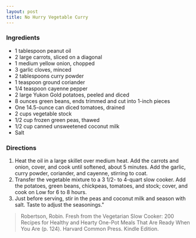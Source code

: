 ```yaml
---
layout: post
title: No Hurry Vegetable Curry
---
```


### Ingredients
- 1 tablespoon peanut oil
- 2 large carrots, sliced on a diagonal
- 1 medium yellow onion, chopped
- 3 garlic cloves, minced
- 2 tablespoons curry powder
- 1 teaspoon ground coriander
- 1/4 teaspoon cayenne pepper
- 2 large Yukon Gold potatoes, peeled and diced
- 8 ounces green beans, ends trimmed and cut into 1-inch pieces
- One 14.5-ounce can diced tomatoes, drained
- 2 cups vegetable stock
- 1/2 cup frozen green peas, thawed
- 1/2 cup canned unsweetened coconut milk
- Salt

### Directions
1. Heat the oil in a large skillet over medium heat. Add the carrots and onion, cover, and cook until softened, about 5 minutes. Add the garlic, curry powder, coriander, and cayenne, stirring to coat.
2. Transfer the vegetable mixture to a 3 1/2- to 4-quart slow cooker. Add the potatoes, green beans, chickpeas, tomatoes, and stock; cover, and cook on Low for 6 to 8 hours.
3. Just before serving, stir in the peas and coconut milk and season with salt. Taste to adjust the seasonings."

> Robertson, Robin. Fresh from the Vegetarian Slow Cooker: 200 Recipes for Healthy and Hearty One-Pot Meals That Are Ready When You Are (p. 124). Harvard Common Press. Kindle Edition.

